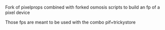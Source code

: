 Fork of pixelprops combined with forked osmosis scripts to build an fp of a pixel device


Those fps are meant to be used with the combo pif+trickystore
